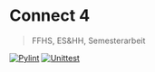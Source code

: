 # Connect 4

> FFHS, ES&HH, Semesterarbeit

[![Pylint](https://github.com/cheorges/Connect4/actions/workflows/pylint.yml/badge.svg)](https://github.com/cheorges/Connect4/actions/workflows/pylint.yml)
[![Unittest](https://github.com/cheorges/Connect4/actions/workflows/unittest.yml/badge.svg)](https://github.com/cheorges/Connect4/actions/workflows/unittest.yml)

